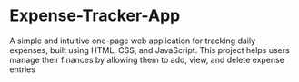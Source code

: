 # Expense-Tracker-App
A simple and intuitive one-page web application for tracking daily expenses, built using HTML, CSS, and JavaScript. This project helps users manage their finances by allowing them to add, view, and delete expense entries
